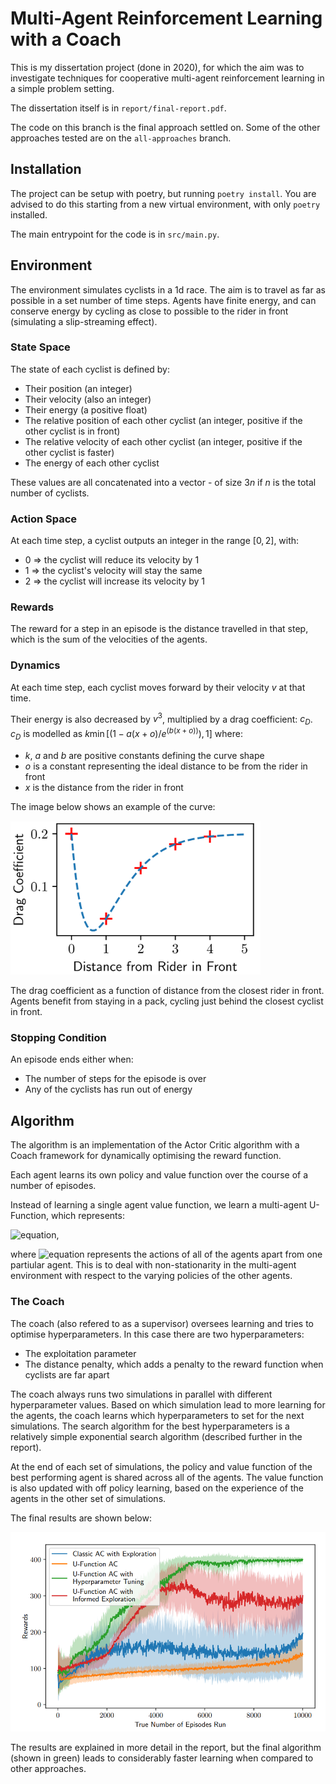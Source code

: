 # Multi-Agent Reinforcement Learning with a Coach

This is my dissertation project (done in 2020), for which the aim was to investigate techniques for cooperative multi-agent reinforcement learning in a simple problem setting.

The dissertation itself is in `report/final-report.pdf`.

The code on this branch is the final approach settled on. Some of the other approaches tested are on the `all-approaches` branch.

## Installation

The project can be setup with poetry, but running `poetry install`. You are advised to do this starting from a new virtual environment, with only `poetry` installed. 

The main entrypoint for the code is in `src/main.py`.



## Environment

The environment simulates cyclists in a 1d race. The aim is to travel as far as possible in a set number of time steps. Agents have finite energy, and can conserve energy by cycling as close to possible to the rider in front (simulating a slip-streaming effect).


### State Space

The state of each cyclist is defined by:
* Their position (an integer)
* Their velocity (also an integer)
* Their energy (a positive float)
* The relative position of each other cyclist (an integer, positive if the other cyclist is in front)
* The relative velocity of each other cyclist (an integer, positive if the other cyclist is faster)
* The energy of each other cyclist

These values are all concatenated into a vector - of size $3n$ if $n$ is the total number of cyclists.

### Action Space

At each time step, a cyclist outputs an integer in the range $[0,2]$, with:
* 0 => the cyclist will reduce its velocity by 1
* 1 => the cyclist's velocity will stay the same
* 2 => the cyclist will increase its velocity by 1

### Rewards

The reward for a step in an episode is the distance travelled in that step, which is the sum of the velocities of the agents.


### Dynamics

At each time step, each cyclist moves forward by their velocity $v$ at that time. 

Their energy is also decreased by $v^3$, multiplied by a drag coefficient: $c_D$. $c_D$ is modelled as $k\min{[(1 - a(x+o)/e^{(b(x+o))}), 1]}$ where:
* $k$, $a$ and $b$ are positive constants defining the curve shape
* $o$ is a constant representing the ideal distance to be from the rider in front
* $x$ is the distance from the rider in front

The image below shows an example of the curve:

<img src="images/drag_coefficient.png"  width="400">

The drag coefficient as a function of distance from the closest rider in front. Agents benefit from staying in a pack, cycling just behind the closest cyclist in front.

### Stopping Condition

An episode ends either when:
* The number of steps for the episode is over
* Any of the cyclists has run out of energy


## Algorithm


The algorithm is an implementation of the Actor Critic algorithm with a Coach framework for dynamically optimising the reward function. 

Each agent learns its own policy and value function over the course of a number of episodes.

Instead of learning a single agent value function, we learn a multi-agent U-Function, which represents:

![equation](https://latex.codecogs.com/gif.latex?U(s,\bar{a})&space;=&space;\mathbb{E}\left[\sum_t&space;r_t&space;\middle|&space;s&space;=&space;s,&space;\bar{a}&space;=&space;\bar{a}\right]),

where ![equation](https://latex.codecogs.com/gif.latex?\bar{a}) represents the actions of all of the agents apart from one partiular agent. This is to deal with non-stationarity in the multi-agent environment with respect to the varying policies of the other agents.

### The Coach

The coach (also refered to as a supervisor) oversees learning and tries to optimise hyperparameters. In this case there are two hyperparameters:

* The exploitation parameter
* The distance penalty, which adds a penalty to the reward function when cyclists are far apart

The coach always runs two simulations in parallel with different hyperparameter values. Based on which simulation lead to more learning for the agents, the coach learns which hyperparameters to set for the next simulations. The search algorithm for the best hyperparameters is a relatively simple exponential search algorithm (described further in the report).

At the end of each set of simulations, the policy and value function of the best performing agent is shared across all of the agents. The value function is also updated with off policy learning, based on the experience of the agents in the other set of simulations. 

The final results are shown below:


<img src="images/final_results.png"  width="600">

The results are explained in more detail in the report, but the final algorithm (shown in green) leads to considerably faster learning when compared to other approaches.

